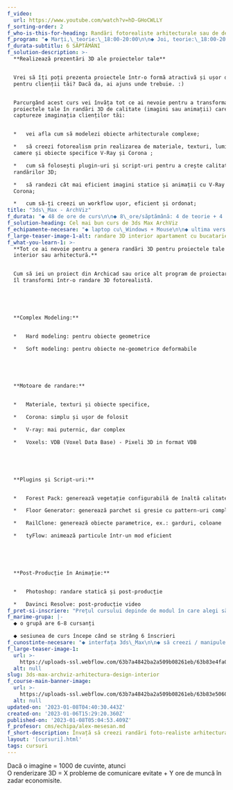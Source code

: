 ```yaml
---
f_video:
  url: https://www.youtube.com/watch?v=hD-GHoCWLLY
f_sorting-order: 2
f_who-is-this-for-heading: Randări fotorealiste arhitecturale sau de design interior.
f_program: "⬥ Marți,\_teorie:\_18:00-20:00\n\n⬥ Joi, teorie:\_18:00-20:00\n\n⬥ Sâmbătă, practică: 10:00 - 14:00."
f_durata-subtitlu: 6 SĂPTĂMÂNI
f_solution-description: >-
  **Realizează prezentări 3D ale proiectelor tale**


  Vrei să îți poți prezenta proiectele într-o formă atractivă și ușor de înțeles
  pentru clienții tăi? Dacă da, ai ajuns unde trebuie. :)


  Parcurgând acest curs vei învăța tot ce ai nevoie pentru a transforma
  proiectele tale în randări 3D de calitate (imagini sau animații) care să
  captureze imaginația clienților tăi:


  *   vei afla cum să modelezi obiecte arhitecturale complexe;

  *   să creezi fotorealism prin realizarea de materiale, texturi, lumini,
  camere și obiecte specifice V-Ray și Corona ;

  *   cum să folosești plugin-uri și script-uri pentru a crește calitatea
  randărilor 3D;

  *   să randezi cât mai eficient imagini statice și animații cu V-Ray și
  Corona;

  *   cum să-ți creezi un workflow ușor, eficient și ordonat;
title: "3ds\_Max - ArchViz"
f_durata: "⬥ 48 de ore de curs\n\n⬥ 8\_ore/săptămână: 4 de teorie + 4 de practică"
f_solution-heading: Cel mai bun curs de 3ds Max ArchViz
f_echipamente-necesare: "⬥ laptop cu\_Windows + Mouse\n\n⬥ ultima versiune de 3ds Max instalată"
f_large-teaser-image-1-alt: randare 3D interior apartament cu bucatarie open space in 3Ds Max
f_what-you-learn-1: >-
  **Tot ce ai nevoie pentru a genera randări 3D pentru proiectele tale de design
  interior sau arhitectură.**


  Cum să iei un proiect din Archicad sau orice alt program de proiectare și să
  îl transformi într-o randare 3D fotorealistă.


  ‍


  **Complex Modeling:**


  *   Hard modeling: pentru obiecte geometrice

  *   Soft modeling: pentru obiecte ne-geometrice deformabile


  ‍


  **Motoare de randare:**


  *   Materiale, texturi și obiecte specifice,

  *   Corona: simplu și ușor de folosit

  *   V-ray: mai puternic, dar complex

  *   Voxels: VDB (Voxel Data Base) - Pixeli 3D in format VDB


  ‍


  **Plugins și Script-uri:**


  *   Forest Pack: generează vegetație configurabilă de înaltă calitate

  *   Floor Generator: generează parchet si gresie cu pattern-uri complexe

  *   RailClone: generează obiecte parametrice, ex.: garduri, coloane

  *   tyFlow: animează particule într-un mod eficient


  ‍


  **Post-Producție în Animație:**


  *   Photoshop: randare statică și post-producție

  *   Davinci Resolve: post-producție video
f_pret-si-inscriere: "Prețul cursului depinde de modul în care alegi să participi la el:\n\n*   în persoană (Timișoara): **2200 RON**\n*   prin Zoom (restul\_României): **2000\_RON**.\n\n‍\n\n**Reducere** **10%** pentru elevi, studenți și masteranzi.\n\n‍\n\nPlata se poate face integral la înscriere sau 50% la înscriere și 50% la jumătatea cursului, după 2 săptămâni."
f_marime-grupa: |-
  ⬥ o grupă are 6-8 cursanți

  ⬥ sesiunea de curs începe când se strâng 6 înscrieri
f_cunostinte-necesare: "⬥ interfața 3ds\_Max\n\n⬥ să creezi / manipulezi obiecte\n\n⬥ să realizezi materiale și texturi\n\n⬥ să știi să randezi în 3ds Max\n\n⬥ 80+ ore de experiență în 3ds Max"
f_large-teaser-image-1:
  url: >-
    https://uploads-ssl.webflow.com/63b7a4842ba2a509b08261eb/63b83e4fa06cd96a4009cbd5_63999a2ca35a2b159184139d_d2d5700bfd2dfcde18bec917cf65c2d8.jpeg
  alt: null
slug: 3ds-max-archviz-arhitectura-design-interior
f_course-main-banner-image:
  url: >-
    https://uploads-ssl.webflow.com/63b7a4842ba2a509b08261eb/63b83e506025173560570188_63ada5a289bc4f69392ac33f_Intermediari-comressed.jpeg
  alt: null
updated-on: '2023-01-08T04:40:30.443Z'
created-on: '2023-01-06T15:29:20.360Z'
published-on: '2023-01-08T05:04:53.409Z'
f_profesor: cms/echipa/alex-mesesan.md
f_short-description: Învață să creezi randări foto-realiste arhitecturale sau de design interior.
layout: '[cursuri].html'
tags: cursuri
---
```


Dacă o imagine = 1000 de cuvinte, atunci  
O renderizare 3D = X probleme de comunicare evitate + Y ore de muncă în zadar economisite.
